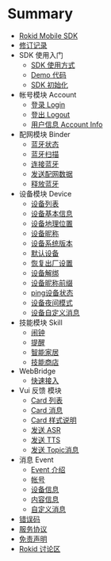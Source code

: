 # Summary

* [Rokid Mobile SDK](README.md)
* [修订记录](resource/00_version.md)
* SDK 使用入门
    * [SDK 使用方式](resource/10_use_sdk.md)
    * [Demo 代码](resource/11_demo.md)
    * [SDK 初始化](resource/12_sdk_init.md)
* 帐号模块 Account
    * [登录 Login](resource/31_login.md)
    * [登出 Logout](resource/32_logout.md)
    * [用户信息 Account Info](resource/33_account_info.md)
* 配网模块 Binder
    * [蓝牙状态](resource/41_bt_status.md)
    * [蓝牙扫描](resource/42_bt_scan.md)
    * [连接蓝牙](resource/43_bt_connect.md)
    * [发送配网数据](resource/44_bt_send_data.md)
    * [释放蓝牙](resource/45_bt_release.md)
* 设备模块 Device
    * [设备列表](resource/51_device_list.md)
    * [设备基本信息](resource/52_device_base_info.md)
    * [设备地理位置](resource/53_device_location.md)
    * [设备昵称](resource/54_device_nick.md)
    * [设备系统版本](resource/55_device_version.md)
    * [默认设备](resource/56_device_default.md)
    * [恢复出厂设置](resource/57_device_reset.md)
    * [设备解绑](resource/58_device_unbind.md)
    * [设备昵称前缀](resource/59_device_nick_prefix.md)
    * [ping设备状态](resource/5A_device_ping.md)
    * [设备夜间模式](resource/5B_device_nightmode.md)
    * [设备自定义消息](resource/5Z_custom_info.md)
* 技能模块 Skill
    * [闹钟](resource/61_alarm.md)
    * [提醒](resource/62_remind.md)
    * [智能家居](resource/63_homebase.md)
    * [技能商店](resource/64_skill_store.md)
* WebBridge
    * [快速接入](resource/71_use_bridge.md)
* Vui 反馈 模块
    * [Card 列表](resource/81_card_list.md)
    * [Card 消息](resource/82_card_event.md)
    * [Card 样式说明](resource/83_card_style.md)
    * [发送 ASR](resource/84_asr.md)
    * [发送 TTS](resource/85_tts.md)
    * [发送 Topic消息](resource/86_topic_msg.md)
* 消息 Event
    * [Event 介绍](resource/X1_event.md)
    * [帐号](resource/X3_account.md)
    * [设备信息](resource/X4_device.md)
    * [内容信息](resource/X5_media.md)
    * [自定义消息](resource/X6_custom_topic_msg.md)
* [错误码](resource/Y0_error_code.md)
* [服务协议](resource/Z0_service_agreement.md)
* [免责声明](resource/Z1_community_disclaimer.md)
* [Rokid 讨论区](https://developer-forum.rokid.com)

